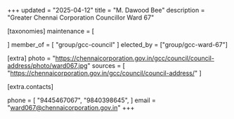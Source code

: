 +++
updated = "2025-04-12"
title = "M. Dawood Bee"
description = "Greater Chennai Corporation Councillor Ward 67"

[taxonomies]
maintenance = [

]
member_of = [
    "group/gcc-council"
]
elected_by = ["group/gcc-ward-67"]

[extra]
photo = "https://chennaicorporation.gov.in/gcc/council/council-address/photo/ward067.jpg"
sources = [
    "https://chennaicorporation.gov.in/gcc/council/council-address/"
]

[extra.contacts]

phone = [
    "9445467067",
    "9840398645",
    ]
email = "ward067@chennaicorporation.gov.in"
+++